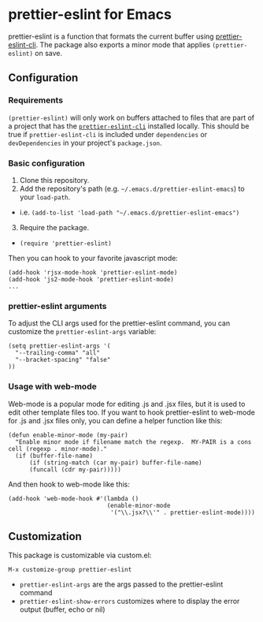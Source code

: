 # prettier-eslint for Emacs

prettier-eslint is a function that formats the current buffer using [prettier-eslint-cli](https://github.com/prettier/prettier-eslint-cli). The package also exports a minor mode that applies `(prettier-eslint)` on save.

## Configuration

### Requirements

`(prettier-eslint)` will only work on buffers attached to files that are part of a project that has the [`prettier-eslint-cli`](https://www.npmjs.com/package/prettier-eslint-cli) installed locally. This should be true if `prettier-eslint-cli` is included under `dependencies` or `devDependencies` in your project's `package.json`.

### Basic configuration

1. Clone this repository.
2. Add the repository's path (e.g. `~/.emacs.d/prettier-eslint-emacs`) to your `load-path`.
  - i.e. `(add-to-list 'load-path "~/.emacs.d/prettier-eslint-emacs")`
3. Require the package.
  - `(require 'prettier-eslint)`

Then you can hook to your favorite javascript mode:

```elisp
(add-hook 'rjsx-mode-hook 'prettier-eslint-mode)
(add-hook 'js2-mode-hook 'prettier-eslint-mode)
...
```

### prettier-eslint arguments

To adjust the CLI args used for the prettier-eslint command, you can customize the `prettier-eslint-args` variable:

```elisp
(setq prettier-eslint-args '(
  "--trailing-comma" "all"
  "--bracket-spacing" "false"
))
```

### Usage with web-mode

Web-mode is a popular mode for editing .js and .jsx files, but it is used to edit other template files too. If you want to hook prettier-eslint to web-mode for .js and .jsx files only, you can define a helper function like this:

```elisp
(defun enable-minor-mode (my-pair)
  "Enable minor mode if filename match the regexp.  MY-PAIR is a cons cell (regexp . minor-mode)."
  (if (buffer-file-name)
      (if (string-match (car my-pair) buffer-file-name)
      (funcall (cdr my-pair)))))
```

And then hook to web-mode like this:

```elisp
(add-hook 'web-mode-hook #'(lambda ()
                            (enable-minor-mode
                             '("\\.jsx?\\'" . prettier-eslint-mode))))
```

## Customization

This package is customizable via custom.el:

```
M-x customize-group prettier-eslint
```

* `prettier-eslint-args` are the args passed to the prettier-eslint command
* `prettier-eslint-show-errors` customizes where to display the error output (buffer, echo or nil)
